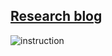 [Research blog](https://blogs.rajendraarora.com)
-------------------------------------------------


![instruction](https://i.stack.imgur.com/mbLTw.png)
